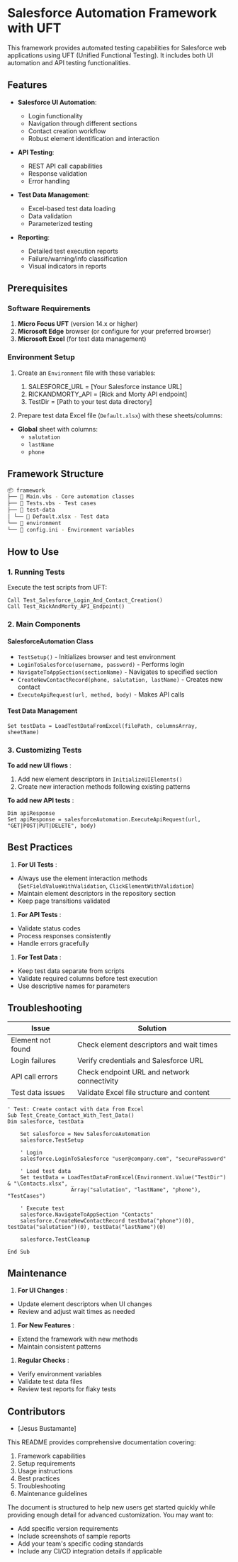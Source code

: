 # Salesforce Automation Framework with UFT

This framework provides automated testing capabilities for Salesforce web applications using UFT (Unified Functional Testing). It includes both UI automation and API testing functionalities.

## Features

- **Salesforce UI Automation**:

  - Login functionality
  - Navigation through different sections
  - Contact creation workflow
  - Robust element identification and interaction

- **API Testing**:

  - REST API call capabilities
  - Response validation
  - Error handling

- **Test Data Management**:

  - Excel-based test data loading
  - Data validation
  - Parameterized testing

- **Reporting**:

  - Detailed test execution reports
  - Failure/warning/info classification
  - Visual indicators in reports

## Prerequisites

### Software Requirements

1. **Micro Focus UFT** (version 14.x or higher)
2. **Microsoft Edge** browser (or configure for your preferred browser)
3. **Microsoft Excel** (for test data management)

### Environment Setup

1. Create an `Environment` file with these variables:

   1. SALESFORCE_URL = [Your Salesforce instance URL]
   2. RICKANDMORTY_API = [Rick and Morty API endpoint]
   3. TestDir = [Path to your test data directory]

2. Prepare test data Excel file (`Default.xlsx`) with these sheets/columns:

- **Global** sheet with columns:
  - `salutation`
  - `lastName`
  - `phone`

## Framework Structure

```.bash
📦 framework
├── 📜 Main.vbs - Core automation classes
├── 📜 Tests.vbs - Test cases
├── 📂 test-data
│ └── 📜 Default.xlsx - Test data
└── 📂 environment
└── 📜 config.ini - Environment variables
```

## How to Use

### 1. Running Tests

Execute the test scripts from UFT:

```vbs
Call Test_Salesforce_Login_And_Contact_Creation()
Call Test_RickAndMorty_API_Endpoint()
```

### 2. Main Components

#### SalesforceAutomation Class

- `TestSetup()` - Initializes browser and test environment
- `LoginToSalesforce(username, password)` - Performs login
- `NavigateToAppSection(sectionName)` - Navigates to specified section
- `CreateNewContactRecord(phone, salutation, lastName)` - Creates new contact
- `ExecuteApiRequest(url, method, body)` - Makes API calls

#### Test Data Management

```.vbs
Set testData = LoadTestDataFromExcel(filePath, columnsArray, sheetName)
```

### 3. Customizing Tests

**To add new UI flows** :

1. Add new element descriptors in `InitializeUIElements()`
2. Create new interaction methods following existing patterns

**To add new API tests** :

```.vbs
Dim apiResponse
Set apiResponse = salesforceAutomation.ExecuteApiRequest(url, "GET|POST|PUT|DELETE", body)
```

## Best Practices

1. **For UI Tests** :

- Always use the element interaction methods (`SetFieldValueWithValidation`, `ClickElementWithValidation`)
- Maintain element descriptors in the repository section
- Keep page transitions validated

1. **For API Tests** :

- Validate status codes
- Process responses consistently
- Handle errors gracefully

1. **For Test Data** :

- Keep test data separate from scripts
- Validate required columns before test execution
- Use descriptive names for parameters

## Troubleshooting

| Issue             | Solution                                    |
| ----------------- | ------------------------------------------- |
| Element not found | Check element descriptors and wait times    |
| Login failures    | Verify credentials and Salesforce URL       |
| API call errors   | Check endpoint URL and network connectivity |
| Test data issues  | Validate Excel file structure and content   |

```.vbs
' Test: Create contact with data from Excel
Sub Test_Create_Contact_With_Test_Data()
Dim salesforce, testData

    Set salesforce = New SalesforceAutomation
    salesforce.TestSetup

    ' Login
    salesforce.LoginToSalesforce "user@company.com", "securePassword"

    ' Load test data
    Set testData = LoadTestDataFromExcel(Environment.Value("TestDir") & "\Contacts.xlsx", _
                    Array("salutation", "lastName", "phone"), "TestCases")

    ' Execute test
    salesforce.NavigateToAppSection "Contacts"
    salesforce.CreateNewContactRecord testData("phone")(0), testData("salutation")(0), testData("lastName")(0)

    salesforce.TestCleanup

End Sub
```

## Maintenance

1. **For UI Changes** :

- Update element descriptors when UI changes
- Review and adjust wait times as needed

1. **For New Features** :

- Extend the framework with new methods
- Maintain consistent patterns

1. **Regular Checks** :

- Verify environment variables
- Validate test data files
- Review test reports for flaky tests

## Contributors

- [Jesus Bustamante]

This README provides comprehensive documentation covering:

1. Framework capabilities
2. Setup requirements
3. Usage instructions
4. Best practices
5. Troubleshooting
6. Maintenance guidelines

The document is structured to help new users get started quickly while providing enough detail for advanced customization. You may want to:

- Add specific version requirements
- Include screenshots of sample reports
- Add your team's specific coding standards
- Include any CI/CD integration details if applicable
